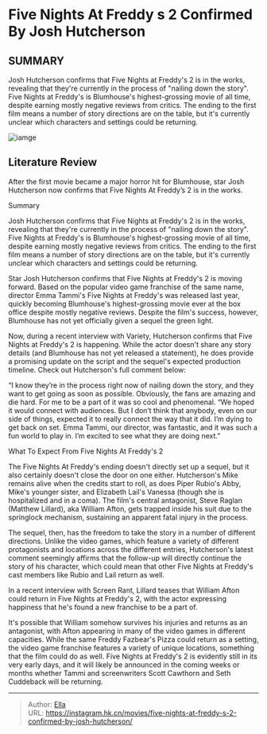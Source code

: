 # Five Nights At Freddy s 2 Confirmed By Josh Hutcherson


## SUMMARY 



  Josh Hutcherson confirms that Five Nights at Freddy&#39;s 2 is in the works, revealing that they&#39;re currently in the process of &#34;nailing down the story&#34;.   Five Nights at Freddy&#39;s is Blumhouse&#39;s highest-grossing movie of all time, despite earning mostly negative reviews from critics.   The ending to the first film means a number of story directions are on the table, but it&#39;s currently unclear which characters and settings could be returning.  

![iamge](https://static1.srcdn.com/wordpress/wp-content/uploads/2024/01/josh-hutcherson-as-mike-in-five-nights-at-freddy-s.jpg)

## Literature Review

After the first movie became a major horror hit for Blumhouse, star Josh Hutcherson now confirms that Five Nights At Freddy’s 2 is in the works.





Summary

  Josh Hutcherson confirms that Five Nights at Freddy&#39;s 2 is in the works, revealing that they&#39;re currently in the process of &#34;nailing down the story&#34;.   Five Nights at Freddy&#39;s is Blumhouse&#39;s highest-grossing movie of all time, despite earning mostly negative reviews from critics.   The ending to the first film means a number of story directions are on the table, but it&#39;s currently unclear which characters and settings could be returning.  







Star Josh Hutcherson confirms that Five Nights at Freddy&#39;s 2 is moving forward. Based on the popular video game franchise of the same name, director Emma Tammi&#39;s Five Nights at Freddy&#39;s was released last year, quickly becoming Blumhouse&#39;s highest-grossing movie ever at the box office despite mostly negative reviews. Despite the film&#39;s success, however, Blumhouse has not yet officially given a sequel the green light.

Now, during a recent interview with Variety, Hutcherson confirms that Five Nights at Freddy&#39;s 2 is happening. While the actor doesn&#39;t share any story details (and Blumhouse has not yet released a statement), he does provide a promising update on the script and the sequel&#39;s expected production timeline. Check out Hutcherson&#39;s full comment below:


“I know they’re in the process right now of nailing down the story, and they want to get going as soon as possible. Obviously, the fans are amazing and die hard. For me to be a part of it was so cool and phenomenal.
“We hoped it would connect with audiences. But I don’t think that anybody, even on our side of things, expected it to really connect the way that it did. I’m dying to get back on set. Emma Tammi, our director, was fantastic, and it was such a fun world to play in. I’m excited to see what they are doing next.”





  




 What To Expect From Five Nights At Freddy&#39;s 2 
          

The Five Nights At Freddy&#39;s ending doesn&#39;t directly set up a sequel, but it also certainly doesn&#39;t close the door on one either. Hutcherson&#39;s Mike remains alive when the credits start to roll, as does Piper Rubio&#39;s Abby, Mike&#39;s younger sister, and Elizabeth Lail&#39;s Vanessa (though she is hospitalized and in a coma). The film&#39;s central antagonist, Steve Raglan (Matthew Lillard), aka William Afton, gets trapped inside his suit due to the springlock mechanism, sustaining an apparent fatal injury in the process.




The sequel, then, has the freedom to take the story in a number of different directions. Unlike the video games, which feature a variety of different protagonists and locations across the different entries, Hutcherson&#39;s latest comment seemingly affirms that the follow-up will directly continue the story of his character, which could mean that other Five Nights at Freddy&#39;s cast members like Rubio and Lail return as well.



In a recent interview with Screen Rant, Lillard teases that William Afton could return in Five Nights at Freddy&#39;s 2, with the actor expressing happiness that he&#39;s found a new franchise to be a part of.




It&#39;s possible that William somehow survives his injuries and returns as an antagonist, with Afton appearing in many of the video games in different capacities. While the same Freddy Fazbear&#39;s Pizza could return as a setting, the video game franchise features a variety of unique locations, something that the film could do as well. Five Nights at Freddy&#39;s 2 is evidently still in its very early days, and it will likely be announced in the coming weeks or months whether Tammi and screenwriters Scott Cawthorn and Seth Cuddeback will be returning.






---

> Author: [Ella](https://instagram.hk.cn/)  
> URL: https://instagram.hk.cn/movies/five-nights-at-freddy-s-2-confirmed-by-josh-hutcherson/  

